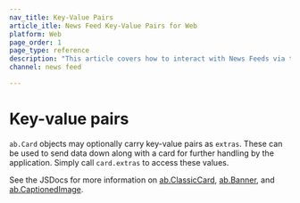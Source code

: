 ```yaml
---
nav_title: Key-Value Pairs
article_itle: News Feed Key-Value Pairs for Web
platform: Web
page_order: 1
page_type: reference
description: "This article covers how to interact with News Feeds via the Braze SDK."
channel: news feed

---
```


# Key-value pairs

`ab.Card` objects may optionally carry key-value pairs as `extras`. These can be used to send data down along with a card for further handling by the application. Simply call `card.extras` to access these values.

See the JSDocs for more information on [ab.ClassicCard][3], [ab.Banner][4], and [ab.CaptionedImage][5].

[3]: https://js.appboycdn.com/web-sdk/latest/doc/ab.ClassicCard.html
[4]: https://js.appboycdn.com/web-sdk/latest/doc/ab.Banner.html
[5]: https://js.appboycdn.com/web-sdk/latest/doc/ab.CaptionedImage.html
